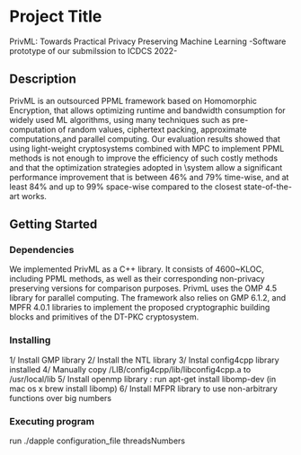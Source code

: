 # Project Title

PrivML: Towards Practical Privacy Preserving Machine Learning -Software prototype of our submilssion to ICDCS 2022-

## Description

PrivML is an outsourced PPML framework based on Homomorphic Encryption, that allows optimizing runtime and bandwidth consumption 
for widely used ML algorithms, using many techniques such as pre-computation of random values, ciphertext packing, approximate
computations,and parallel computing. Our evaluation results showed that using light-weight cryptosystems 
combined with MPC to implement PPML methods is not enough to improve the efficiency of such costly methods
and that the optimization strategies adopted in \system allow a significant performance improvement that
is between 46% and 79% time-wise, and at least 84% and up to 99% space-wise compared to the closest state-of-the-art works.

## Getting Started

### Dependencies

We implemented PrivML as a C++ library. It consists of 4600~KLOC, including PPML methods, as well as their corresponding non-privacy preserving 
versions for comparison purposes.
PrivmL uses the OMP 4.5 library for parallel computing.
The framework also relies on GMP 6.1.2, and MPFR 4.0.1 libraries to implement the proposed cryptographic building 
blocks and primitives of the DT-PKC cryptosystem.



### Installing

1/ Install GMP library
2/ Install the  NTL library
3/ Instal config4cpp library installed 
4/ Manually copy /LIB/config4cpp/lib/libconfig4cpp.a to /usr/local/lib
5/ Install openmp library : run apt-get install libomp-dev (in mac os x brew install libomp)
6/ Install MFPR library to use non-arbitrary functions over big numbers

### Executing program
run ./dapple configuration_file threadsNumbers

